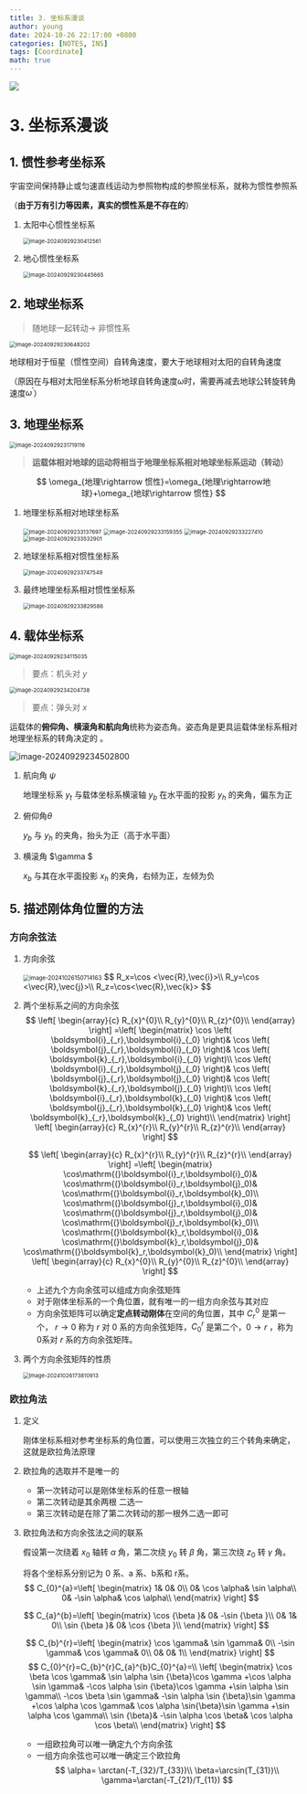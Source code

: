 ```yaml
---
title: 3. 坐标系漫谈
author: young
date: 2024-10-26 22:17:00 +0800
categories: [NOTES, INS]
tags: [Coordinate]
math: true
---
```


![](https://youngfriday-1328789051.cos.ap-beijing.myqcloud.com/Typora/9272c7a45ca9065010237963a2325e4.jpg)

# 3. 坐标系漫谈

## 1. 惯性参考坐标系

宇宙空间保持静止或匀速直线运动为参照物构成的参照坐标系，就称为惯性参照系

（**由于万有引力等因素，真实的惯性系是不存在的**）

1. 太阳中心惯性坐标系

   <img src="https://youngfriday-1328789051.cos.ap-beijing.myqcloud.com/Typora/image-20240929230412561.png" alt="image-20240929230412561" style="zoom:67%;" />

2. 地心惯性坐标系

   <img src="https://youngfriday-1328789051.cos.ap-beijing.myqcloud.com/Typora/image-20240929230445665.png" alt="image-20240929230445665" style="zoom:67%;" />

## 2. 地球坐标系

> 随地球一起转动$\rightarrow$ 非惯性系

<img src="https://youngfriday-1328789051.cos.ap-beijing.myqcloud.com/Typora/image-20240929230648202.png" alt="image-20240929230648202" style="zoom:67%;" />



地球相对于恒星（惯性空间）自转角速度，要大于地球相对太阳的自转角速度

（原因在与相对太阳坐标系分析地球自转角速度$\omega$时，需要再减去地球公转旋转角速度$\omega^{\prime}$）

## 3. 地理坐标系

<img src="https://youngfriday-1328789051.cos.ap-beijing.myqcloud.com/Typora/image-20240929231719116.png" alt="image-20240929231719116" style="zoom:67%;" />

>**运载体相对地球的运动将相当于地理坐标系相对地球坐标系运动（转动）**

$$
\omega_{地理\rightarrow 惯性}=\omega_{地理\rightarrow地球}+\omega_{地球\rightarrow 惯性}
$$

1. 地理坐标系相对地球坐标系

   <img src="https://youngfriday-1328789051.cos.ap-beijing.myqcloud.com/Typora/image-20240929233137697.png" alt="image-20240929233137697" style="zoom:67%;" />

   <img src="https://youngfriday-1328789051.cos.ap-beijing.myqcloud.com/Typora/image-20240929233159355.png" alt="image-20240929233159355" style="zoom:67%;" />

   <img src="https://youngfriday-1328789051.cos.ap-beijing.myqcloud.com/Typora/image-20240929233227410.png" alt="image-20240929233227410" style="zoom:67%;" />

   <img src="https://youngfriday-1328789051.cos.ap-beijing.myqcloud.com/Typora/image-20240929233532901.png" alt="image-20240929233532901" style="zoom:67%;" />

2. 地球坐标系相对惯性坐标系

   <img src="https://youngfriday-1328789051.cos.ap-beijing.myqcloud.com/Typora/image-20240929233747549.png" alt="image-20240929233747549" style="zoom:67%;" />

3. 最终地理坐标系相对惯性坐标系

   <img src="https://youngfriday-1328789051.cos.ap-beijing.myqcloud.com/Typora/image-20240929233829586.png" alt="image-20240929233829586" style="zoom:67%;" />

## 4. 载体坐标系

<img src="https://youngfriday-1328789051.cos.ap-beijing.myqcloud.com/Typora/image-20240929234115035.png" alt="image-20240929234115035" style="zoom:67%;" />

> 要点：机头对 $y$

<img src="https://youngfriday-1328789051.cos.ap-beijing.myqcloud.com/Typora/image-20240929234204738.png" alt="image-20240929234204738" style="zoom:67%;" />

> 要点：弹头对 $x$

运载体的**俯仰角、横滚角和航向角**统称为姿态角。姿态角是更具运载体坐标系相对地理坐标系的转角决定的 。

![image-20240929234502800](https://youngfriday-1328789051.cos.ap-beijing.myqcloud.com/Typora/image-20240929234502800.png)

1. 航向角 $\psi$

   地理坐标系 $y_t$ 与载体坐标系横滚轴 $y_b$ 在水平面的投影 $y_h$ 的夹角，偏东为正

2. 俯仰角$\theta$ 

   $y_b$ 与 $y_h$ 的夹角，抬头为正（高于水平面）

3. 横滚角 $\gamma $

   $x_b$ 与其在水平面投影 $x_h$ 的夹角，右倾为正，左倾为负

## 5. 描述刚体角位置的方法

### 方向余弦法

1. 方向余弦

   <img src="https://youngfriday-1328789051.cos.ap-beijing.myqcloud.com/Typora/image-20241026150714163.png" alt="image-20241026150714163" style="zoom:70%;" />
   $$
   R_x=\cos <\vec{R},\vec{i}>\\
   R_y=\cos <\vec{R},\vec{j}>\\
   R_z=\cos<\vec{R},\vec{k}>
   $$

2. 两个坐标系之间的方向余弦
   $$
   \left[ \begin{array}{c}
   	R_{x}^{0}\\
   	R_{y}^{0}\\
   	R_{z}^{0}\\
   \end{array} \right] =\left[ \begin{matrix}
   	\cos \left( \boldsymbol{i}_{_r},\boldsymbol{i}_{_0} \right)&		\cos \left( \boldsymbol{j}_{_r},\boldsymbol{i}_{_0} \right)&		\cos \left( \boldsymbol{k}_{_r},\boldsymbol{i}_{_0} \right)\\
   	\cos \left( \boldsymbol{i}_{_r},\boldsymbol{j}_{_0} \right)&		\cos \left( \boldsymbol{j}_{_r},\boldsymbol{j}_{_0} \right)&		\cos \left( \boldsymbol{k}_{_r},\boldsymbol{j}_{_0} \right)\\
   	\cos \left( \boldsymbol{i}_{_r},\boldsymbol{k}_{_0} \right)&		\cos \left( \boldsymbol{j}_{_r},\boldsymbol{k}_{_0} \right)&		\cos \left( \boldsymbol{k}_{_r},\boldsymbol{k}_{_0} \right)\\
   \end{matrix} \right] \left[ \begin{array}{c}
   	R_{x}^{r}\\
   	R_{y}^{r}\\
   	R_{z}^{r}\\
   \end{array} \right]
   $$

   $$
   \left[ \begin{array}{c}
   	R_{x}^{r}\\
   	R_{y}^{r}\\
   	R_{z}^{r}\\
   \end{array} \right] =\left[ \begin{matrix}
   	\cos\mathrm{(}\boldsymbol{i}_r,\boldsymbol{i}_0)&		\cos\mathrm{(}\boldsymbol{i}_r,\boldsymbol{j}_0)&		\cos\mathrm{(}\boldsymbol{i}_r,\boldsymbol{k}_0)\\
   	\cos\mathrm{(}\boldsymbol{j}_r,\boldsymbol{i}_0)&		\cos\mathrm{(}\boldsymbol{j}_r,\boldsymbol{j}_0)&		\cos\mathrm{(}\boldsymbol{j}_r,\boldsymbol{k}_0)\\
   	\cos\mathrm{(}\boldsymbol{k}_r,\boldsymbol{i}_0)&		\cos\mathrm{(}\boldsymbol{k}_r,\boldsymbol{j}_0)&		\cos\mathrm{(}\boldsymbol{k}_r,\boldsymbol{k}_0)\\
   \end{matrix} \right] \left[ \begin{array}{c}
   	R_{x}^{0}\\
   	R_{y}^{0}\\
   	R_{z}^{0}\\
   \end{array} \right]
   $$

   - 上述九个方向余弦可以组成方向余弦矩阵
   - 对于刚体坐标系的一个角位置，就有唯一的一组方向余弦与其对应
   - 方向余弦矩阵可以确定**定点转动刚体**在空间的角位置，其中 $C_{r}^{0}$ 是第一个， $r \rightarrow 0$ 称为 $r$ 对 0 系的方向余弦矩阵，$C_{0}^{r}$ 是第二个，$0\rightarrow r$ ，称为0系对 $r$ 系的方向余弦矩阵。

3. 两个方向余弦矩阵的性质

   <img src="https://youngfriday-1328789051.cos.ap-beijing.myqcloud.com/Typora/image-20241026173810913.png" alt="image-20241026173810913" style="zoom:67%;" />

### 欧拉角法

1. 定义

   刚体坐标系相对参考坐标系的角位置，可以使用三次独立的三个转角来确定，这就是欧拉角法原理

2. 欧拉角的选取并不是唯一的

   - 第一次转动可以是刚体坐标系的任意一根轴
   - 第二次转动是其余两根 二选一
   - 第三次转动是在除了第二次转动的那一根外二选一即可

3. 欧拉角法和方向余弦法之间的联系

   假设第一次绕着 $x_0$ 轴转 $\alpha$ 角，第二次绕 $y_0$ 转 $\beta$ 角，第三次绕 $z_0$ 转 $\gamma$ 角。

   将各个坐标系分别记为 0 系、a 系、b系和 r系。
   $$
   C_{0}^{a}=\left[ \begin{matrix}
   	1&		0&		0\\
   	0&		\cos \alpha&		\sin \alpha\\
   	0&		-\sin \alpha&		\cos \alpha\\
   \end{matrix} \right] 
   $$

   $$
   C_{a}^{b}=\left[ \begin{matrix}
   	\cos {\beta }&		0&		-\sin {\beta }\\
   	0&		1&		0\\
   	\sin {\beta }&		0&		\cos {\beta }\\
   \end{matrix} \right]
   $$

   $$
   C_{b}^{r}=\left[ \begin{matrix}
   	\cos \gamma&		\sin \gamma&		0\\
   	-\sin \gamma&		\cos \gamma&		0\\
   	0&		0&		1\\
   \end{matrix} \right]
   $$
   $$
   C_{0}^{r}=C_{b}^{r}C_{a}^{b}C_{0}^{a}=\\
   \left[ \begin{matrix}
   	\cos \beta \cos \gamma&		\sin \alpha \sin {\beta}\cos \gamma +\cos \alpha \sin \gamma&		-\cos \alpha \sin {\beta}\cos \gamma +\sin \alpha \sin \gamma\\
   	-\cos \beta \sin \gamma&		-\sin \alpha \sin {\beta}\sin \gamma +\cos \alpha \cos \gamma&		\cos \alpha \sin{\beta}\sin \gamma +\sin \alpha \cos \gamma\\
   	\sin {\beta}&		-\sin \alpha \cos \beta&		\cos \alpha \cos \beta\\
   \end{matrix} \right]
   $$
   - 一组欧拉角可以唯一确定九个方向余弦
   - 一组方向余弦也可以唯一确定三个欧拉角
   $$
   \alpha= \arctan(-T_{32}/T_{33})\\
   \beta=\arcsin(T_{31})\\
   \gamma=\arctan(-T_{21}/T_{11})
   $$


